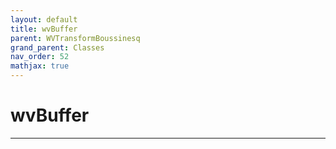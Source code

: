 ```yaml
---
layout: default
title: wvBuffer
parent: WVTransformBoussinesq
grand_parent: Classes
nav_order: 52
mathjax: true
---
```


#  wvBuffer




---

